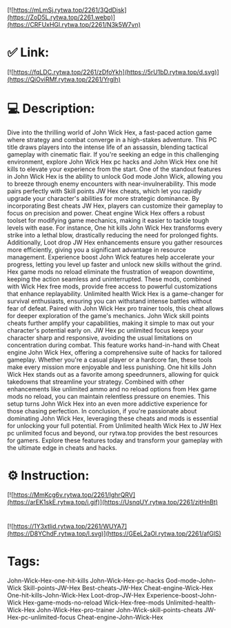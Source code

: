 [![https://mLmSj.rytwa.top/2261/3QdDisk](https://ZoD5L.rytwa.top/2261.webp)](https://CRFUxHGl.rytwa.top/2261/N3k5W7vn)
# ✅ Link:
[![https://fqLDC.rytwa.top/2261/zDfoYkh](https://5rU1bD.rytwa.top/d.svg)](https://QiOviRMf.rytwa.top/2261/Yrglh)
# 💻 Description:
Dive into the thrilling world of John Wick Hex, a fast-paced action game where strategy and combat converge in a high-stakes adventure. This PC title draws players into the intense life of an assassin, blending tactical gameplay with cinematic flair. If you're seeking an edge in this challenging environment, explore John Wick Hex pc hacks and John Wick Hex one hit kills to elevate your experience from the start.
One of the standout features in John Wick Hex is the ability to unlock God mode John Wick, allowing you to breeze through enemy encounters with near-invulnerability. This mode pairs perfectly with Skill points JW Hex cheats, which let you rapidly upgrade your character's abilities for more strategic dominance. By incorporating Best cheats JW Hex, players can customize their gameplay to focus on precision and power.
Cheat engine Wick Hex offers a robust toolset for modifying game mechanics, making it easier to tackle tough levels with ease. For instance, One hit kills John Wick Hex transforms every strike into a lethal blow, drastically reducing the need for prolonged fights. Additionally, Loot drop JW Hex enhancements ensure you gather resources more efficiently, giving you a significant advantage in resource management.
Experience boost John Wick features help accelerate your progress, letting you level up faster and unlock new skills without the grind. Hex game mods no reload eliminate the frustration of weapon downtime, keeping the action seamless and uninterrupted. These mods, combined with Wick Hex free mods, provide free access to powerful customizations that enhance replayability.
Unlimited health Wick Hex is a game-changer for survival enthusiasts, ensuring you can withstand intense battles without fear of defeat. Paired with John Wick Hex pro trainer tools, this cheat allows for deeper exploration of the game's mechanics. John Wick skill points cheats further amplify your capabilities, making it simple to max out your character's potential early on.
JW Hex pc unlimited focus keeps your character sharp and responsive, avoiding the usual limitations on concentration during combat. This feature works hand-in-hand with Cheat engine John Wick Hex, offering a comprehensive suite of hacks for tailored gameplay. Whether you're a casual player or a hardcore fan, these tools make every mission more enjoyable and less punishing.
One hit kills John Wick Hex stands out as a favorite among speedrunners, allowing for quick takedowns that streamline your strategy. Combined with other enhancements like unlimited ammo and no reload options from Hex game mods no reload, you can maintain relentless pressure on enemies. This setup turns John Wick Hex into an even more addictive experience for those chasing perfection.
In conclusion, if you're passionate about dominating John Wick Hex, leveraging these cheats and mods is essential for unlocking your full potential. From Unlimited health Wick Hex to JW Hex pc unlimited focus and beyond, our rytwa.top provides the best resources for gamers. Explore these features today and transform your gameplay with the ultimate edge in cheats and hacks.

# ⚙️ Instruction:
[![https://MmKcg6v.rytwa.top/2261/IghrQRV](https://arEK1skE.rytwa.top/i.gif)](https://UsnqUY.rytwa.top/2261/zjtHnBt)
#
[![https://1Y3xtlid.rytwa.top/2261/WUYA7](https://D8YChdF.rytwa.top/l.svg)](https://GEeL2aOl.rytwa.top/2261/afGlS)
# Tags:
John-Wick-Hex-one-hit-kills John-Wick-Hex-pc-hacks God-mode-John-Wick Skill-points-JW-Hex Best-cheats-JW-Hex Cheat-engine-Wick-Hex One-hit-kills-John-Wick-Hex Loot-drop-JW-Hex Experience-boost-John-Wick Hex-game-mods-no-reload Wick-Hex-free-mods Unlimited-health-Wick-Hex John-Wick-Hex-pro-trainer John-Wick-skill-points-cheats JW-Hex-pc-unlimited-focus Cheat-engine-John-Wick-Hex






